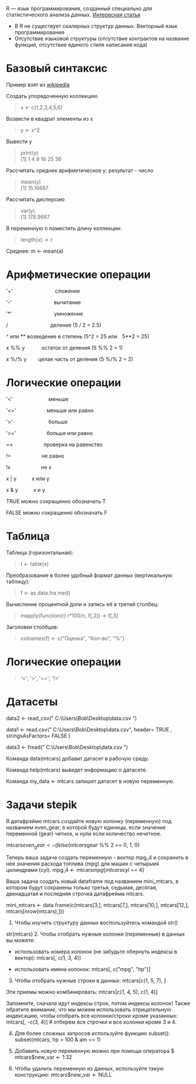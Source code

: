 R — язык программирования, созданный специально для статистического анализа данных.
[Интересная статья](https://habr.com/ru/company/otus/blog/723882/)
* В R не существует скалярных структур данных. Векторный язык программирования
* Отсутствие языковой структуры (отсутствие контрактов на название функций, отсутствие единого стиля написания кода)

# Базовый синтаксис
Пример взят из [wikipedia](https://ru.wikipedia.org/wiki/R_(%D1%8F%D0%B7%D1%8B%D0%BA_%D0%BF%D1%80%D0%BE%D0%B3%D1%80%D0%B0%D0%BC%D0%BC%D0%B8%D1%80%D0%BE%D0%B2%D0%B0%D0%BD%D0%B8%D1%8F))

Создать упорядоченную коллекцию
> x <- c(1,2,3,4,5,6)   

Возвести в квадрат элементы из x
> y <- x^2              

Вывести y
> print(y)              
> [1]  1  4  9 16 25 36

Рассчитать среднее арифметическое y; результат - число
> mean(y)               
> [1] 15.16667

Рассчитать дисперсию
> var(y)                
> [1] 178.9667

В переменную n поместить длину коллекции:
> length(x) -> т

Среднее:
m <- mean(a)

# Арифметические операции

'+'         сложение

'-'         вычитание

'*'         умножение

/         деление  (5 / 2 = 2.5)

^ или **  возведение в степень (5^2 = 25 или 5**2 = 25)

x %% y    остаток от деления  (5 %% 2 = 1)

x %/% y   целая часть от деления (5 %/% 2 = 2)

# Логические операции

'<'       меньше 

'<='      меньше или равно

'>'       больше

'>='      больше или равно

==      проверка на равенство

!=      не равно

!x      не x

x | y   x или y

x & y   x и y

TRUE  можно сокращенно обозначать T

FALSE можно сокращенно обозначать F

# Таблица 

Таблица (горизонтальная):
> t <- table(x)

Преобразование в более удобный формат данных (вертикальную таблицу):
> f <- as.data.fra me(t)

Вычисление процентной доли и запись её в третий столбец:
> mapply(function(r) r*100/n, f[,2]) -> f[,3]

Заголовки столбцов:
> colnames(f) <- c("Оценка", "Кол-во", "%")

# Логические операции
> '<'; '>', '=='; '!='

# Датасеты

data2 <- read_csv(" C:\\Users\\Bob\\Desktop\\data.csv ")

data1 <- read.csv(" C:\\Users\\Bob\\Desktop\\data.csv", header= TRUE , stringsAsFactors= FALSE )

data3 <- fread(" C:\\Users\\Bob\\Desktop\\data.csv ")

Команда data(mtcars) добавит датасет в рабочую среду. 

Команда help(mtcars) выведет информацию о датасете.

Команда my_data <- mtcars запишет датасет в новую переменную.

# Задачи stepik

В датафрэйме mtcars создайте новую колонку (переменную) под названием even_gear, в которой будут единицы, если значение переменной (gear) четное, и нули если количество нечетное.   

mtcars$even_gear <- ifelse(mtcars$gear %% 2 == 0, 1, 0)

Теперь ваша задача создать переменную - вектор mpg_4 и сохранить в нее значения расхода топлива (mpg) для машин с четырьмя цилиндрами (cyl). 
mpg_4 <- mtcars$mpg[mtcars$cyl == 4]

Ваша задача создать новый dataframe под названием mini_mtcars, в котором будут сохранены только третья, седьмая, десятая, двенадцатая и последняя строчка датафрейма mtcars.

mini_mtcars <- data.frame(c(mtcars[3,], mtcars[7,], mtcars[10,], mtcars[12,], mtcars[nrow(mtcars),]))

1. Чтобы изучить структуру данных воспользуйтесь командой str()

str(mtcars)
2. Чтобы отобрать нужные колонки (переменные) в данных вы можете:

 - использовать номера колонок (не забудьте обернуть индексы в вектор):
mtcars[, c(1, 3, 4)] 

- использовать имена колонок:
mtcars[, c("mpg", "hp")]

3. Чтобы отобрать нужные строки в данных:
mtcars[c(1, 5, 7), ]

Эти приемы можно комбинировать:
mtcars[c(1, 4, 5), c(1, 4)] 

Запомните, сначала идут индексы строк, потом индексы колонок! Также обратите внимание, что мы можем использовать отрицательную индексацию, чтобы отобрать все колонки/строки кроме указанных:
mtcars[, -c(3, 4)] # отберем все строчки и все колонки кроме 3 и 4. 

4. Для более сложных запросов используйте функцию subset():
subset(mtcars, hp > 100 & am == 1)

5. Добавить новую переменную можно при помощи оператора $
mtcars$new_var <- 1:32

6. Чтобы удалить переменную из данных, используйте такую конструкцию:
mtcars$new_var <- NULL
